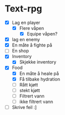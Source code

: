 # Text-rpg

- [x] Lag en player
  - [x] Flere våpen
    - [x] Equipe våpen?
- [x] lag en enemy
- [x] En måte å fighte på
- [ ] En shop
- [x] Inventory
  - [x] Skjekke inventory
- [X] Food
  - [X] En måte å heale på
  - [X] Få tilbake hydration
  - [ ] Rått kjøtt
  - [ ] stekt kjøtt
  - [ ] Filtrert vann
  - [ ] ikke filtrert vann
- [ ] Skrive feil :]
